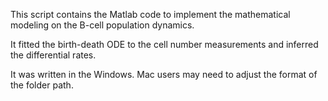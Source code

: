 This script contains the Matlab code to implement the mathematical modeling on the B-cell population dynamics. 

It fitted the birth-death ODE to the cell number measurements and inferred the differential rates.

It was written in the Windows. Mac users may need to adjust the format of the folder path.
